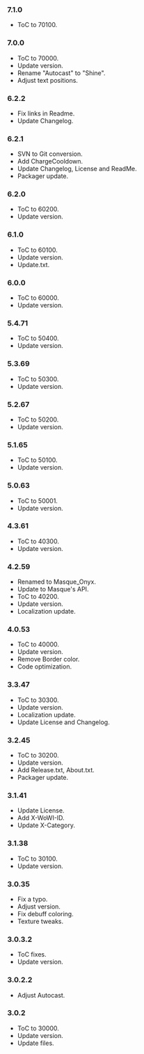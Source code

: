 ### 7.1.0 ###

- ToC to 70100.

### 7.0.0 ###

- ToC to 70000.
- Update version.
- Rename "Autocast" to "Shine".
- Adjust text positions.

### 6.2.2 ###

- Fix links in Readme.
- Update Changelog.

### 6.2.1 ###

- SVN to Git conversion.
- Add ChargeCooldown.
- Update Changelog, License and ReadMe.
- Packager update.

### 6.2.0 ###

- ToC to 60200.
- Update version.

### 6.1.0 ###

- ToC to 60100.
- Update version.
- Update.txt.

### 6.0.0 ###

- ToC to 60000.
- Update version.

### 5.4.71 ###

- ToC to 50400.
- Update version.

### 5.3.69 ###

- ToC to 50300.
- Update version.

### 5.2.67 ###

- ToC to 50200.
- Update version.

### 5.1.65 ###

- ToC to 50100.
- Update version.

### 5.0.63 ###

- ToC to 50001.
- Update version.

### 4.3.61 ###

- ToC to 40300.
- Update version.

### 4.2.59 ###

- Renamed to Masque_Onyx.
- Update to Masque's API.
- ToC to 40200.
- Update version.
- Localization update.

### 4.0.53 ###

- ToC to 40000.
- Update version.
- Remove Border color.
- Code optimization.

### 3.3.47 ###

- ToC to 30300.
- Update version.
- Localization update.
- Update License and Changelog.

### 3.2.45 ###

- ToC to 30200.
- Update version.
- Add Release.txt, About.txt.
- Packager update.

### 3.1.41 ###

- Update License.
- Add X-WoWI-ID.
- Update X-Category.

### 3.1.38 ###

- ToC to 30100.
- Update version.

### 3.0.35 ###

- Fix a typo.
- Adjust version.
- Fix debuff coloring.
- Texture tweaks.

### 3.0.3.2 ###

- ToC fixes.
- Update version.

### 3.0.2.2 ###

- Adjust Autocast.

### 3.0.2 ###

- ToC to 30000.
- Update version.
- Update files.
